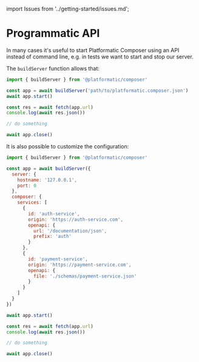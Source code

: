 import Issues from '../getting-started/issues.md';

# Programmatic API

In many cases it's useful to start Platformatic Composer using an API instead of
command line, e.g. in tests we want to start and stop our server.

The `buildServer` function allows that:

```js
import { buildServer } from '@platformatic/composer'

const app = await buildServer('path/to/platformatic.composer.json')
await app.start()

const res = await fetch(app.url)
console.log(await res.json())

// do something

await app.close()
```

It is also possible to customize the configuration:


```js
import { buildServer } from '@platformatic/composer'

const app = await buildServer({
  server: {
    hostname: '127.0.0.1',
    port: 0
  },
  composer: {
    services: [
      {
        id: 'auth-service',
        origin: 'https://auth-service.com',
        openapi: {
          url: '/documentation/json',
          prefix: 'auth'
        }
      },
      {
        id: 'payment-service',
        origin: 'https://payment-service.com',
        openapi: {
          file: './schemas/payment-service.json'
        }
      }
    ]
  }
})

await app.start()

const res = await fetch(app.url)
console.log(await res.json())

// do something

await app.close()
```

<Issues />